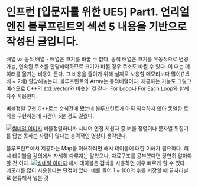 # 인프런 [입문자를 위한 UE5] Part1. 언리얼 엔진 블루프린트의 섹션 5 내용을 기반으로 작성된 글입니다.

배열 vs 동적 배열 - 배열은 크기를 바꿀 수 없다. 동적 배열은 크기를 유동적으로 변경 가능, 연속된 주소를 할당해야하므로 크기가 바뀔 경우 주소도 바뀔 수 있다. 이 때는 데이터를
옮기는 비용이 든다. 그 비용을 줄이기 위해 실제로 사용할 메모리보다 많이(1.5배 \~ 2배) 할당해놓는다.
블루프린트의 Array는 동적배열이다. 제공하는 기능도 그렇고 여러모로 C++의 std::vector와 비슷한 것 같다. For Loop나 For Each Loop와 함께 자주 사용한다. 

버블정렬 구현 C++로는 순식간에 짰는데 블루프린트가 아직 익숙하지 않아 동일한 로직을 구현하는데 시간이 5분 정도 걸렸다.   

[![썸네일 이미지](https://img.youtube.com/vi/B0zU6v2nBdA/0.jpg)](https://www.youtube.com/watch?v=B0zU6v2nBdA)
버블정렬하니까 시니어 면접 지원자 중 버블 정렬이나 문자열 뒤집기를 답변 못하는 사람이 많다는 충격적인 영상이 생각난다.   

블루프린트에서 제공하는 Map을 이해하려면 해시 테이블에 대한 이해가 필요하다.
해시 테이블을 강의에서 자세히 다루지는 알았으나, 자료구조를 공부했다면 당연히 알아야 할 것 이다.
[![썸네일 이미지](https://img.youtube.com/vi/S7vni1hdsZE/0.jpg)](https://www.youtube.com/watch?v=S7vni1hdsZE)
해시 테이블은 검색을 사용하면 매우 빠르게 할 수 있다. 메모리를 많이 사용한다는 단점이 있다. 예를 들어 1 \~ 100의 수를 저장할 때 끝자리별로 분류해서 넣는 것